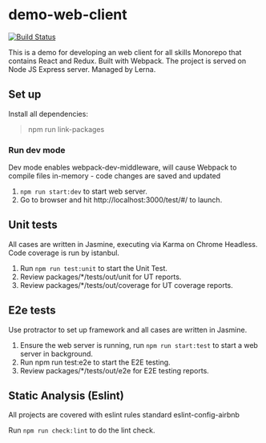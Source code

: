 # demo-web-client

[![Build Status](https://travis-ci.com/Noro07/demo-web-client.svg?branch=master)](https://travis-ci.com/Noro07/demo-web-client)

This is a demo for developing an web client for all skills
Monorepo that contains React and Redux. Built with Webpack. The project is served on Node JS Express server. Managed by Lerna.

## Set up
Install all dependencies:
> npm run link-packages

### Run dev mode
Dev mode enables webpack-dev-middleware, will cause Webpack to compile files in-memory - code changes are saved and updated

1. `npm run start:dev` to start web server.
2. Go to browser and hit http://localhost:3000/test/#/ to launch.

## Unit tests
All cases are written in Jasmine, executing via Karma on Chrome Headless. Code coverage is run by istanbul.

1. Run `npm run test:unit` to start the Unit Test.
2. Review packages/*/tests/out/unit for UT reports.
3. Review packages/*/tests/out/coverage for UT coverage reports.

## E2e tests
Use protractor to set up framework and all cases are written in Jasmine.

1. Ensure the web server is running, run `npm run start:test` to start a web server in background.
2. Run npm run test:e2e to start the E2E testing.
3. Review packages/*/tests/out/e2e for E2E testing reports.

## Static Analysis (Eslint)
All projects are covered with eslint rules standard eslint-config-airbnb

Run `npm run check:lint` to do the lint check.
